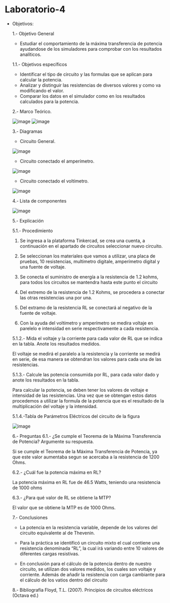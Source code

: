 # Laboratorio-4
* Objetivos:
 
   1.- Objetivo General
   - Estudiar el comportamiento de la máxima transferencia de potencia ayudandose de los simuladores para comprobar con los resultados analíticos.
   
   1.1.- Objetivos específicos
   - Identificar el tipo de circuito y las formulas que se aplican para calcular la potencia.
   - Analizar y distinguir las resistencias de diversos valores y como va modificando el valor.
   - Comparar los datos en el simulador como en los resultados calculados para la potencia.
   
   2.- Marco Teórico.
   
     ![image](https://user-images.githubusercontent.com/76134214/106985701-eb17cd80-6737-11eb-9587-38fcee1bc8c8.png)
     ![image](https://user-images.githubusercontent.com/76134214/106985717-eeab5480-6737-11eb-81bb-77a6ca589cc8.png)

   
   3.- Diagramas
    
     * Circuito General.
     
     ![image](https://user-images.githubusercontent.com/76132461/106948785-25fb1080-66fa-11eb-91ef-c7492b2b51da.png)
     
     * Circuito conectado el amperímetro.
     
     ![image](https://user-images.githubusercontent.com/76132461/106948804-2dbab500-66fa-11eb-833c-e9af6cff8fa4.png)
     
     * Circuito conectado el voltímetro.
   
     ![image](https://user-images.githubusercontent.com/76132461/106948824-357a5980-66fa-11eb-8cf0-2a1dc3365329.png)
     
    4.- Lista de componentes
    
    ![image](https://user-images.githubusercontent.com/76132461/106954597-0962d680-6702-11eb-8d1e-2f3007329110.png)

    5.- Explicación
   
   5.1.- Procedimiento 
   
   1. Se ingresa a la plataforma Tinkercad, se crea una cuenta, a continuación en el apartado de circuitos seleccionar nuevo circuito.
   
   2. Se seleccionan los materiales que vamos a utilizar, una placa de pruebas, 10 resistencias, multimetro digitale, amperímetro digital y una fuente de voltaje.
   
   3. Se conecta el suministro de energía a la resistencia de 1.2 kohms, para todos los circuitos se mantendra hasta este punto el circuito
   
   4. Del extremo de la resistencia de 1.2 Kohms, se procedera a conectar las otras resistencias una por una.
   
   5. Del extramo de la resistencia RL se conectará al negativo de la fuente de voltaje.
   
   6. Con la ayuda del voltímetro y amperímetro se medira voltaje en parelelo e intensidad en serie respectivamente a cada resistencia.
   
   5.1.2.- Mida el voltaje y la corriente para cada valor de RL que se indica en la tabla. Anote los resultados medidos.

   El voltaje se medirá el paralelo a la resistencia y la corriente se medirá en serie, de esa manera se obtendran los valores para cada una de las resistencias.
   
   5.1.3.- Calcule las potencia consumida por RL, para cada valor dado y anote los resultados en la tabla.
   
   Para calcular la potencia, se deben tener los valores de voltaje e intensidad de las resistencias. Una vez que se obtengan estos datos procedemos a utilizar la formula de la potencia que es el resultado de la multiplicación del voltaje y la intensidad.
   
   5.1.4.-Tabla de Parámetros Eléctricos del circuito de la figura
   
   ![image](https://user-images.githubusercontent.com/76134214/106977539-8b65f600-6728-11eb-9418-fc3bbd08b65d.png)
   
   6.- Preguntas
    6.1.- ¿Se cumple el Teorema de la Máxima Transferencia de Potencia? Argumente su respuesta.
    
    Si se cumple el Teorema de la Máxima Transferencia de Potencia, ya que este valor aumentaba segun se acercaba a la resistencia de 1200 Ohms.
    
    6.2.- ¿Cuál fue la potencia máxima en RL?
    
    La potencia máxima en RL fue de 46.5 Watts, teniendo una resistencia de 1000 ohms
    
    6.3.- ¿Para qué valor de RL se obtiene la MTP?
    
    El valor que se obtiene la MTP es de 1000 Ohms.
    
    7.- Conclusiones
    
    * La potencia en la resistencia variable, depende de los valores del circuito equivalente al de Thevenin.
    
    * Para la práctica se identificó un circuito mixto el cual contiene una resistencia denominada “RL”, la cual irá variando entre 10 valores de diferentes cargas         resistivas.
    
    * En conclusión para el cálculo de la potencia dentro de nuestro circuito, se utilizan dos valores medidos, los cuales son voltaje y corriente. Además de añadir         la resistencia con carga cambiante para el cálculo de los vatios dentro del circuito
     
    
    8.- Bibliografía
    Floyd, T.L. (2007). Principios de circuitos eléctricos (Octava ed.)
   
